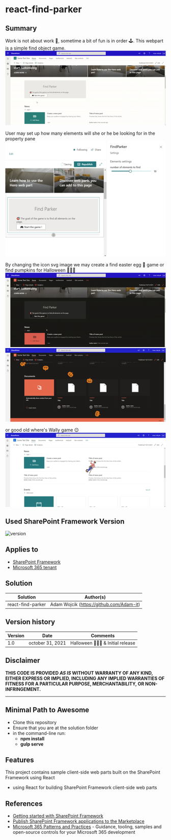 # react-find-parker

## Summary

Work is not about work 🤨, sometime a bit of fun is in order 🕹️.
This webpart is a simple find object game.
![parker](./assets/parker.gif)

User may set up how many elements will she or he be looking for in the property pane
![config](./assets/config.png)

By changing the icon svg image we may create a find easter egg 🥚 game or find pumpkins for Halloween 🎃🎃🎃
![halloween](./assets/halloween.gif)
![findpumpkin](./assets/findpumpkin.png)

or good old where's Wally game 😉
![findWally](./assets/findWally.png)

## Used SharePoint Framework Version

![version](https://img.shields.io/badge/version-1.13-green.svg)

## Applies to

- [SharePoint Framework](https://aka.ms/spfx)
- [Microsoft 365 tenant](https://docs.microsoft.com/en-us/sharepoint/dev/spfx/set-up-your-developer-tenant)


## Solution

Solution|Author(s)
--------|---------
react-find-parker | Adam Wojcik (https://github.com/Adam-it)

## Version history

Version|Date|Comments
-------|----|--------
1.0|october 31, 2021|Halloween 🎃🎃🎃 & Initial release

## Disclaimer

**THIS CODE IS PROVIDED *AS IS* WITHOUT WARRANTY OF ANY KIND, EITHER EXPRESS OR IMPLIED, INCLUDING ANY IMPLIED WARRANTIES OF FITNESS FOR A PARTICULAR PURPOSE, MERCHANTABILITY, OR NON-INFRINGEMENT.**

---

## Minimal Path to Awesome

- Clone this repository
- Ensure that you are at the solution folder
- in the command-line run:
  - **npm install**
  - **gulp serve**

## Features

This project contains sample client-side web parts built on the SharePoint Framework using React
- using React for building SharePoint Framework client-side web parts

## References

- [Getting started with SharePoint Framework](https://docs.microsoft.com/en-us/sharepoint/dev/spfx/set-up-your-developer-tenant)
- [Publish SharePoint Framework applications to the Marketplace](https://docs.microsoft.com/en-us/sharepoint/dev/spfx/publish-to-marketplace-overview)
- [Microsoft 365 Patterns and Practices](https://aka.ms/m365pnp) - Guidance, tooling, samples and open-source controls for your Microsoft 365 development
